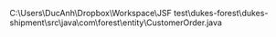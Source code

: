C:\Users\DucAnh\Dropbox\Workspace\JSF test\dukes-forest\dukes-shipment\src\java\com\forest\entity\CustomerOrder.java
